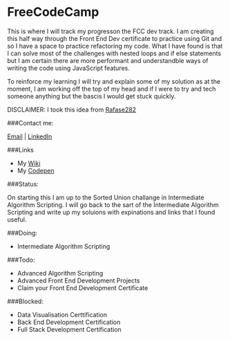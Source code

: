 # FreeCodeCamp

This is where I will track my progresson the FCC dev track. I am creating this half way through the Front End Dev certificate to practice using Git and so I have a space to practice refactoring my code. What I have found is that I can solve most of the challenges with nested loops and if else statements but I am certain there are more performant and understandble ways of writing the code using JavaScript features.

To reinforce my learning I will try and explain some of my solution as at the moment, I am working off the top of my head and if I were to try and tech someone anything but the bascis I would get stuck quickly.

DISCLAIMER: I took this idea from [Rafase282](https://github.com/Rafase282)

###Contact me:

[Email](mailto:kemspterwilliam@gmail.com) | [LinkedIn](https://uk.linkedin.com/in/williamkempsterjs)

###Links

- My [Wiki](../wiki)
- My [Codepen](https://codepen.io/dilliam/)

###Status:

On starting this I am up to the Sorted Union challange in Intermediate Algorithm Scripting. I will go back to the sart of the Intermediate Algorithm Scripting and write up my soluions with expinations and links that I found useful.

###Doing:

- Intermediate Algorithm Scripting

###Todo:

- Advanced Algorithm Scripting
- Advanced Front End Development Projects
- Claim your Front End Development Certificate

###Blocked:

- Data Visualisation Certtification
- Back End Development Certification
- Full Stack Development Certification
